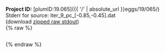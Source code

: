 **Project ID:** [plumID:19.065]({{ '/' | absolute_url }}eggs/19/065/)  
Stderr for source:  iter_9_pc_[-0.85,-0.45].dat   
(download [zipped raw stdout](iter_9_pc_[-0.85,-0.45].dat.plumed.stdout.txt.zip))  
{% raw %}
<pre>
</pre>
{% endraw %}
